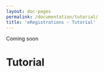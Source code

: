 ```yaml
---
layout: doc-pages
permalink: /documentation/tutorial/
title: 'eRegistrations - Tutorial'
---
```


<span class="label label-info">Coming soon</span>

# Tutorial
